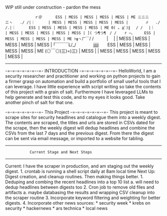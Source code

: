 WIP still under construction - pardon the mess

`　　　　　　　　ｒ＠      ESS | MESS | MESS | MESS | MESS | ME
ニニニニヽ　　./ /|｜      | MESS | MESS | MESS | MESS | MESS |
　　　　∥   ./ /.|｜      ESS | MESS | MESS | MESS | MESS | ME
0( ｡ дﾟ)∥ 　/ / 　|｜      | MESS | MESS | MESS | MESS | MESS |
]( つ¶つ¶　/ / 　 r ―､     ESS | MESS | MESS | MESS | MESS | ME
ﾄ┳ヽ厂￣`/ /　　　| 　|    | MESS | MESS | MESS | MESS | MESS |
｢￣￣￣L/_/　　　　jjjjj　　ESS | MESS | MESS | MESS | MESS | ME
(◎￣◎)三)=)三)  | MESS |  | MESS | MESS | MESS | MESS | MESS |
_______________________________________________________________

-=-=-=-=-=-=--=- INTRODUCTION -=-=-=-=-=-=--=-
HelloWorld, I am a security researcher and practitioner and working on python projects to gain a firmer grasp on automation and build a portfolio of small useful tools that I can leverage. I have little experience with script writing so take the contents of this project with a grain of salt. Furthermore I have leveraged LLMs to help generate and test this code, and to my eyes it looks good. Take another pinch of salt for that one.

-=-=-=-=-=-=--=- This Project -=-=-=-=-=-=--=-
This project is meant to scrape sites for security headlines and catalogue them into a weekly digest. The contents are scraped, the titles and urls are stored in CSVs dated for the scrape, then the weekly digest will dedup headlines and combine the CSVs from the last 7 days and the previous digest. From there the digest can be sent via email message, or imported to a website for tabling.
________________________________________________________________
               Current Stage and Next Steps
________________________________________________________________
Current: I have the scraper in production, and am staging out the weekly digest. 
    1. crontab is running a shell script daily at 8am local time
Next Up: Digest creation, and cleanup routines. Then making things better.
    1. Deduping and combing the recent headlines into a top 10 list
        a. will need to dedup headlines between digests too
    2. Cron job to remove old files and artifacts
        a. maybe databasing the results and wrapping CSV cleanup into the scraper routine
    3. Incorporate keyword filtering and weighting for better digests.
    4. Incorporate other news sources:
        * security week
        * krebs on security
        * hackernews
        * ars technica
        * local news
